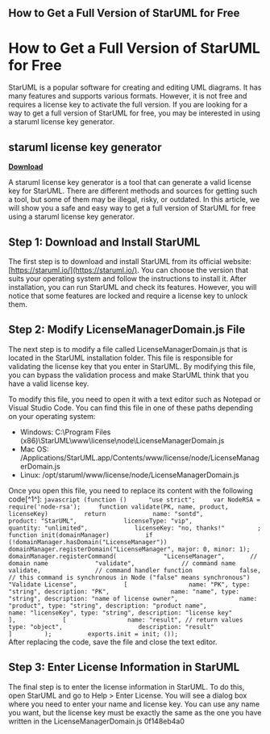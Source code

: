 ## How to Get a Full Version of StarUML for Free

  
# How to Get a Full Version of StarUML for Free
 
StarUML is a popular software for creating and editing UML diagrams. It has many features and supports various formats. However, it is not free and requires a license key to activate the full version. If you are looking for a way to get a full version of StarUML for free, you may be interested in using a staruml license key generator.
 
## staruml license key generator


[**Download**](https://denirade.blogspot.com/?download=2tKGBe)

 
A staruml license key generator is a tool that can generate a valid license key for StarUML. There are different methods and sources for getting such a tool, but some of them may be illegal, risky, or outdated. In this article, we will show you a safe and easy way to get a full version of StarUML for free using a staruml license key generator.
 
## Step 1: Download and Install StarUML
 
The first step is to download and install StarUML from its official website: [https://staruml.io/](https://staruml.io/). You can choose the version that suits your operating system and follow the instructions to install it. After installation, you can run StarUML and check its features. However, you will notice that some features are locked and require a license key to unlock them.
 
## Step 2: Modify LicenseManagerDomain.js File
 
The next step is to modify a file called LicenseManagerDomain.js that is located in the StarUML installation folder. This file is responsible for validating the license key that you enter in StarUML. By modifying this file, you can bypass the validation process and make StarUML think that you have a valid license key.
 
To modify this file, you need to open it with a text editor such as Notepad or Visual Studio Code. You can find this file in one of these paths depending on your operating system:
 
- Windows: C:\Program Files (x86)\StarUML\www\license\node\LicenseManagerDomain.js
- Mac OS: /Applications/StarUML.app/Contents/www/license/node/LicenseManagerDomain.js
- Linux: /opt/staruml/www/license/node/LicenseManagerDomain.js

Once you open this file, you need to replace its content with the following code[^1^]:
  ```javascript (function ()      "use strict";     var NodeRSA = require('node-rsa');     function validate(PK, name, product, licenseKey)          return             name: "sontd",             product: "StarUML",             licenseType: "vip",             quantity: "unlimited",             licenseKey: "no, thanks!"         ;          function init(domainManager)          if (!domainManager.hasDomain("LicenseManager"))              domainManager.registerDomain("LicenseManager", major: 0, minor: 1);                  domainManager.registerCommand(             "LicenseManager",       // domain name             "validate",             // command name             validate,               // command handler function             false,                  // this command is synchronous in Node ("false" means synchronous")             "Validate License",             [                 name: "PK", type: "string", description: "PK",                 name: "name", type: "string", description: "name of license owner",                 name: "product", type: "string", description: "product name",                 name: "licenseKey", type: "string", description: "license key"             ],             [                 name: "result", // return values                     type: "object",                     description: "result"             ]         );          exports.init = init; ()); ```  
After replacing the code, save the file and close the text editor.
 
## Step 3: Enter License Information in StarUML
 
The final step is to enter the license information in StarUML. To do this, open StarUML and go to Help > Enter License. You will see a dialog box where you need to enter your name and license key. You can use any name you want, but the license key must be exactly the same as the one you have written in the LicenseManagerDomain.js
 0f148eb4a0
